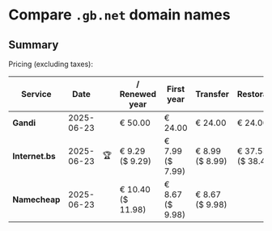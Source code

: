 # Compare `.gb.net` domain names

## Summary

Pricing (excluding taxes):

| Service | Date |  | / Renewed year | First year | Transfer | Restoration |
|--|--|--|--|--|--|--|
| **Gandi** | 2025-06-23 |  | € 50.00 | € 24.00 | € 24.00 | € 24.00 |
| **Internet.bs** | 2025-06-23 | 🏆 | € 9.29<br>($ 9.29) | € 7.99<br>($ 7.99) | € 8.99<br>($ 8.99) | € 37.55<br>($ 38.49) |
| **Namecheap** | 2025-06-23 |  | € 10.40<br>($ 11.98) | € 8.67<br>($ 9.98) | € 8.67<br>($ 9.98) |  |
